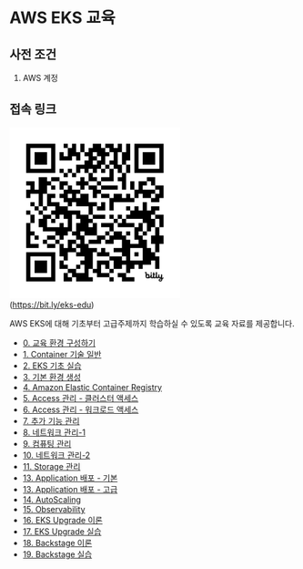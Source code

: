 # AWS EKS 교육

## 사전 조건
1. AWS 계정

## 접속 링크

<img src="images/eks-edu-qr.png" width="300"><br/>
(https://bit.ly/eks-edu)

<!-- 
## 문서 작성 포맷
1. 목표
2. 사전 조건
3. 이론
4. 실습
5. 정리 
-->

AWS EKS에 대해 기초부터 고급주제까지 학습하실 수 있도록 교육 자료를 제공합니다.

- [0. 교육 환경 구성하기](00_Setup/README.md)
- [1. Container 기술 일반](01_Container/README.md)
- [2. EKS 기초 실습](02_EKS_Basic/)
- [3. 기본 환경 생성](03_Default_Environment/README.md)
- [4. Amazon Elastic Container Registry](04_AWS_Elastic_Container_Registry/README.md)
- [5. Access 관리 - 클러스터 액세스](05_Manage_Access_1/README.md)
- [6. Access 관리 - 워크로드 액세스](06_Workload_Access_2/README.md)
- [7. 추가 기능 관리](07_Addons/README.md)
- [8. 네트워크 관리-1](08_Network/README.adoc)
- [9. 컴퓨팅 관리](09_Computing_1/README.adoc)
- [10. 네트워크 관리-2](11_Network_2/README.adoc)
- [11. Storage 관리](12_Storage_Management/README.adoc)
- [13. Application 배포 - 기본](13_Application/README.adoc)
- [13. Application 배포 - 고급](14_ArgoCD/README.md)
- [14. AutoScaling](15_AutoScaling/README.md)
- [15. Observability](16_Observability/README.md)
- [16. EKS Upgrade 이론](17_EKS_Upgrade/README.md)
- [17. EKS Upgrade 실습](18_EKS_Upgrade/README.md)
- [18. Backstage 이론](19_Backstage/README.md)
- [19. Backstage 실습](20_Backstage/README.md)

